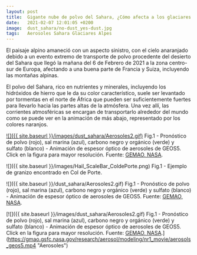 ```yaml
---
layout: post
title:  Gigante nube de polvo del Sahara, ¿Cómo afecta a los glaciares Alpinos?
date:   2021-02-07 12:01:05 +0200
image:  dust_sahara/no-dust_yes-dust.jpg
tags:   Aerosoles Sahara Glaciares Alpes
---
```


El paisaje alpino amaneció con un aspecto sinistro, con el cielo anaranjado debido a un evento extremo de transporte de polvo procedente del desierto del Sahara que llegó la mañana del 6 de Febrero de 2021 a la zona centro-sur de Europa, afectando a una buena parte de Francia y Suiza, incluyendo las montañas alpinas.

El polvo del Sahara, rico en nutrientes y minerales, incluyendo los hidróxidos de hierro que le da su color característico, suele ser levantado por tormentas en el norte de África que pueden ser suficientemente fuertes para llevarlo hacia las partes altas de la atmósfera. Una vez allí, las corrientes atmosféricas se encargan de transportarlo alrededor del mundo como se puede ver en la animación de más abajo, representado por los colores naranjos.

[![]({{ site.baseurl }}/images/dust_sahara/Aerosoles2.gif)](https://gmao.gsfc.nasa.gov/research/aerosol/modeling/nr1_movie/aerosols_geos5.mp4 "Aerosoles") Fig.1 - Pronóstico de polvo (rojo), sal marina (azul), carbono negro y orgánico (verde) y sulfato (blanco) - Animación de espesor óptico de aerosoles de GEOS5. Click en la figura para mayor resolución. Fuente: [GEMAO, NASA](https://gmao.gsfc.nasa.gov/research/aerosol/modeling/nr1_movie/).

![]({{ site.baseurl }}/images/Hail_ScaleBar_ColdePorte.png) Fig.1 - Ejemplo de granizo encontrado en Col de Porte.


![]({{ site.baseurl }}/dust_sahara/Aerosoles2.gif) Fig.1 - Pronóstico de polvo (rojo), sal marina (azul), carbono negro y orgánico (verde) y sulfato (blanco) - Animación de espesor óptico de aerosoles de GEOS5. Fuente: [GEMAO, NASA](https://gmao.gsfc.nasa.gov/research/aerosol/modeling/nr1_movie/).

[![]({{ site.baseurl }}/images/dust_sahara/Aerosoles2.gif) Fig.1 - Pronóstico de polvo (rojo), sal marina (azul), carbono negro y orgánico (verde) y sulfato (blanco) - Animación de espesor óptico de aerosoles de GEOS5. Click en la figura para mayor resolución. Fuente: [GEMAO, NASA](https://gmao.gsfc.nasa.gov/research/aerosol/modeling/nr1_movie/).](https://gmao.gsfc.nasa.gov/research/aerosol/modeling/nr1_movie/aerosols_geos5.mp4 "Aerosoles")

